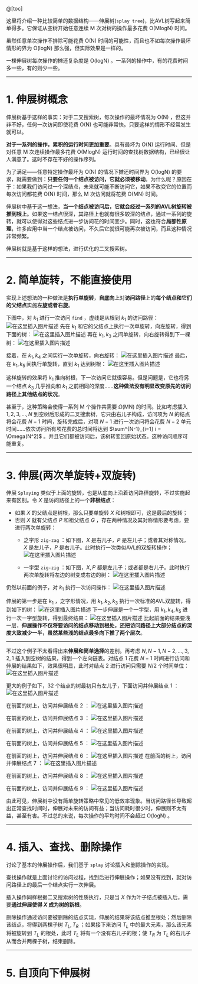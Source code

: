 
@[toc]

这里将介绍一种比较简单的数据结构——伸展树(`splay tree`)，比AVL树写起来简单得多。它保证从空树开始任意连续 $\text{M}$ 次对树的操作最多花费 $\text{O(MlogN)}$ 时间。

虽然任意单次操作不排除可能花费 $\text{O(N)}$ 时间的可能性，而且也不如每次操作最坏情形的界为 $\text{O(logN)}$ 那么强，但实际效果是一样的。

一棵伸展树每次操作的摊还复杂度是 $\text{O(logN)}$ 。一系列的操作中，有的花费时间多一些，有的则少一些。

---
# 1. 伸展树概念
伸展树基于这样的事实：对于二叉搜索树，每次操作的最坏情况为 $\text{O(N)}$ ，但这并非不好，任何一次访问即使花费 $\text{O(N)}$ 也可能非常快。只要这样的情形不经常发生就可以。

**对于一系列的操作，累积的运行时间更加重要**。具有最坏为 $\text{O(N)}$ 运行时间、但是对任意 $\text{M}$ 次连续操作最多花费 $\text{O(MlogN)}$ 运行时间的查找树数据结构，已经很让人满意了。这时不存在不好的操作序列。

为了满足——任意特定操作最坏为 $\text{O(N)}$ 的情况下摊还时间界为 $\text{O(logN)}$ 的要求，就需要做到：**只要任何一个结点被访问，它就必须被移动**。为什么呢？原因在于：如果我们访问过一个深结点，未来就可能不断访问它，如果不改变它的位置而每次访问都花费 $\text{O(N)}$ 时间，那么 $\text{M}$ 次访问就将花费 $\text{O(MN)}$ 时间。

伸展树中基于这一想法，**当一个结点被访问后，它就会经过一系列的AVL树旋转被推到根上**。如果这一结点很深，其路径上也就有很多较深的结点，通过一系列的旋转，就可以使得对这些结点进一步访问花的时间变少。同时，这也符合**局部性原理**，许多应用中当一个结点被访问，不久后它就很可能再次被访问，而且这种情况非常频繁。

伸展树就是基于这样的想法，进行优化的二叉搜索树。

----
# 2. 简单旋转，不能直接使用
实现上述想法的一种做法是**执行单旋转**，**自底向上**对**访问路径**上的**每个结点和它们的父结点**实施**左旋或者右旋**。

下图中，对 $k_1$ 进行一次访问 `find` ，虚线是从根到 $k_1$ 的访问路径：
![在这里插入图片描述](https://img-blog.csdnimg.cn/2020081100071527.png?x-oss-process=image/watermark,type_ZmFuZ3poZW5naGVpdGk,shadow_10,text_aHR0cHM6Ly9ibG9nLmNzZG4ubmV0L215UmVhbGl6YXRpb24=,size_16,color_FFFFFF,t_70)
先在 $k_1$ 和它的父结点上执行一次单旋转，向左旋转，得到下面的树：
![在这里插入图片描述](https://img-blog.csdnimg.cn/20200811000949629.png?x-oss-process=image/watermark,type_ZmFuZ3poZW5naGVpdGk,shadow_10,text_aHR0cHM6Ly9ibG9nLmNzZG4ubmV0L215UmVhbGl6YXRpb24=,size_16,color_FFFFFF,t_70)
再在 $k_1, k_3$ 之间单旋转，向右旋转得到下一棵树：
![在这里插入图片描述](https://img-blog.csdnimg.cn/20200811001116754.png?x-oss-process=image/watermark,type_ZmFuZ3poZW5naGVpdGk,shadow_10,text_aHR0cHM6Ly9ibG9nLmNzZG4ubmV0L215UmVhbGl6YXRpb24=,size_16,color_FFFFFF,t_70)

接着，在 $k_1, k_4$ 之间实行一次单旋转，向右旋转：
![在这里插入图片描述](https://img-blog.csdnimg.cn/2020081100124065.png?x-oss-process=image/watermark,type_ZmFuZ3poZW5naGVpdGk,shadow_10,text_aHR0cHM6Ly9ibG9nLmNzZG4ubmV0L215UmVhbGl6YXRpb24=,size_16,color_FFFFFF,t_70)
最后，在 $k_1, k_5$ 间执行单旋转，直到 $k_1$ 达到树根：
![在这里插入图片描述](https://img-blog.csdnimg.cn/20200811001356329.png?x-oss-process=image/watermark,type_ZmFuZ3poZW5naGVpdGk,shadow_10,text_aHR0cHM6Ly9ibG9nLmNzZG4ubmV0L215UmVhbGl6YXRpb24=,size_16,color_FFFFFF,t_70)

这样旋转的效果将 $k_1$ 推向树根，下一次访问它就很容易。但是问题是，它也将另一个结点 $k_3$ 几乎推向和 $k_1$ 之前相同的深度……**这种做法没有明显改变原先的访问路径上其他结点的状况**。

甚至于，这种策略会使得一系列 $\text{M}$ 个操作共需要 $\Omega \text{(MN)}$ 的时间。比如考虑插入 $1,2,3,\dots,N$ 到空树后形成的二叉搜索树，它只由右儿子构成，访问项为 $N$ 的结点将会花费 $N - 1$ 时间，旋转完成后，对项 $N - 1$ 进行一次访问将会花费 $N - 2$ 单元时间……依次访问所有项花费的总时间将达到 $\sum^{N-1}_{i=1} i = \Omega(N^2)$ 。并且它们都被访问后，该树转变回原始状态。这种访问顺序可能重复。

---
# 3. 伸展(两次单旋转+双旋转)
伸展 `Splaying` 类似于上面的旋转，也是从底向上沿着访问路径旋转，不过实施起来有区别。令 $X$ 是访问路径上的一个**非根结点**：
- 如果 $X$ 的父结点是树根，那么只要单旋转 $X$ 和树根即可，这是最后的旋转；
- 否则 $X$ 就有父结点 $P$ 和祖父结点 $G$ ，存在两种情况及其对称情形要考虑，要进行两次单旋转：
	- 之字形 `zig-zag` ：如下图，$X$ 是右儿子，$P$ 是左儿子；或者其对称情况，$X$ 是左儿子，$P$ 是右儿子。此时执行一次类似AVL的双旋转操作；
	![在这里插入图片描述](https://img-blog.csdnimg.cn/20200811225350408.png?x-oss-process=image/watermark,type_ZmFuZ3poZW5naGVpdGk,shadow_10,text_aHR0cHM6Ly9ibG9nLmNzZG4ubmV0L215UmVhbGl6YXRpb24=,size_16,color_FFFFFF,t_70)

	- 一字型 `zig-zig` ：如下图，$X, P$ 都是左儿子；或者都是右儿子。此时执行两次单旋转将左边的树变成右边的树：
![在这里插入图片描述](https://img-blog.csdnimg.cn/20200811225628544.png)

仍然以前面的例子，对 $k_1$ 执行一次访问操作：
![在这里插入图片描述](https://img-blog.csdnimg.cn/20200811225727270.png?x-oss-process=image/watermark,type_ZmFuZ3poZW5naGVpdGk,shadow_10,text_aHR0cHM6Ly9ibG9nLmNzZG4ubmV0L215UmVhbGl6YXRpb24=,size_16,color_FFFFFF,t_70)

伸展的第一步是在 $k_1$ ，之字形情况，用 $k_1, k_2, k_3$ 执行一次标准的AVL双旋转，得到如下的树：
![在这里插入图片描述](https://img-blog.csdnimg.cn/20200811225920577.png)
下一步伸展是一个一字型，用 $k_1, k_4, k_5$ 进行一次一字型旋转，得到最终结果：
![在这里插入图片描述](https://img-blog.csdnimg.cn/20200811230241667.png)
比起前面的结果要浅一层，**伸展操作不仅将要访问的结点移动到根处，还把访问路径上大部分结点的深度大致减少一半，虽然某些浅的结点最多向下推了两个层次**。

---
不过这个例子不太看得出来**伸展和简单选择**的差别。再考虑 $N, N - 1, N - 2, \dots, 3, 2, 1$ 插入到空树的结果，得到一个左向链表。对结点 $1$ 花费 $N-1$ 时间进行访问和伸展的结果如下，效果很明显，此时对结点 $2$ 进行访问只需要 $N/2$ 个时间单位：
![在这里插入图片描述](https://img-blog.csdnimg.cn/20200811231246569.png?x-oss-process=image/watermark,type_ZmFuZ3poZW5naGVpdGk,shadow_10,text_aHR0cHM6Ly9ibG9nLmNzZG4ubmV0L215UmVhbGl6YXRpb24=,size_16,color_FFFFFF,t_70)

更大的例子如下，$32$ 个结点的树最初只有左儿子，下面访问并伸展结点 $1$ ：
![在这里插入图片描述](https://img-blog.csdnimg.cn/20200812000745214.png?x-oss-process=image/watermark,type_ZmFuZ3poZW5naGVpdGk,shadow_10,text_aHR0cHM6Ly9ibG9nLmNzZG4ubmV0L215UmVhbGl6YXRpb24=,size_16,color_FFFFFF,t_70)


在前面的树上，访问并伸展结点 $2$ ：
![在这里插入图片描述](https://img-blog.csdnimg.cn/20200812000535846.png?x-oss-process=image/watermark,type_ZmFuZ3poZW5naGVpdGk,shadow_10,text_aHR0cHM6Ly9ibG9nLmNzZG4ubmV0L215UmVhbGl6YXRpb24=,size_16,color_FFFFFF,t_70)


在前面的树上，访问并伸展结点 $3$ ：
![在这里插入图片描述](https://img-blog.csdnimg.cn/20200812000541989.png?x-oss-process=image/watermark,type_ZmFuZ3poZW5naGVpdGk,shadow_10,text_aHR0cHM6Ly9ibG9nLmNzZG4ubmV0L215UmVhbGl6YXRpb24=,size_16,color_FFFFFF,t_70)


在前面的树上，访问并伸展结点 $4$ ：
![在这里插入图片描述](https://img-blog.csdnimg.cn/20200812000547720.png?x-oss-process=image/watermark,type_ZmFuZ3poZW5naGVpdGk,shadow_10,text_aHR0cHM6Ly9ibG9nLmNzZG4ubmV0L215UmVhbGl6YXRpb24=,size_16,color_FFFFFF,t_70)


在前面的树上，访问并伸展结点 $5$ ：
![在这里插入图片描述](https://img-blog.csdnimg.cn/2020081200055458.png?x-oss-process=image/watermark,type_ZmFuZ3poZW5naGVpdGk,shadow_10,text_aHR0cHM6Ly9ibG9nLmNzZG4ubmV0L215UmVhbGl6YXRpb24=,size_16,color_FFFFFF,t_70)


在前面的树上，访问并伸展结点 $6$ ：
![在这里插入图片描述](https://img-blog.csdnimg.cn/20200812000559971.png?x-oss-process=image/watermark,type_ZmFuZ3poZW5naGVpdGk,shadow_10,text_aHR0cHM6Ly9ibG9nLmNzZG4ubmV0L215UmVhbGl6YXRpb24=,size_16,color_FFFFFF,t_70)
在前面的树上，访问并伸展结点 $7$ ：
![在这里插入图片描述](https://img-blog.csdnimg.cn/20200812000733391.png?x-oss-process=image/watermark,type_ZmFuZ3poZW5naGVpdGk,shadow_10,text_aHR0cHM6Ly9ibG9nLmNzZG4ubmV0L215UmVhbGl6YXRpb24=,size_16,color_FFFFFF,t_70)


在前面的树上，访问并伸展结点 $8$ ：
![在这里插入图片描述](https://img-blog.csdnimg.cn/20200812000729303.png?x-oss-process=image/watermark,type_ZmFuZ3poZW5naGVpdGk,shadow_10,text_aHR0cHM6Ly9ibG9nLmNzZG4ubmV0L215UmVhbGl6YXRpb24=,size_16,color_FFFFFF,t_70)


在前面的树上，访问并伸展结点 $9$ ：
![在这里插入图片描述](https://img-blog.csdnimg.cn/20200812000725856.png?x-oss-process=image/watermark,type_ZmFuZ3poZW5naGVpdGk,shadow_10,text_aHR0cHM6Ly9ibG9nLmNzZG4ubmV0L215UmVhbGl6YXRpb24=,size_16,color_FFFFFF,t_70)


由此可见，伸展树中没有简单旋转策略中常见的低效率现象。当访问路径长导致超出正常查找时间时，伸展对未来的访问有益；当访问耗时很少时，伸展则不太有益，甚至有害。不过总的来说，每次操作的平均时间不会超过 $\text{O(logN)}$ 。

---
# 4. 插入、查找、删除操作
讨论了基本的伸展操作后，我们基于 `splay` 讨论插入和删除操作的实现。

查找操作就是上面讨论的访问过程，找到后进行伸展操作；如果没有找到，就对访问路径上的最后一个结点实行一次伸展。

插入操作同样根据二叉搜索树的性质执行，只是当 $X$ 作为叶子结点被插入后，需要**通过伸展使得 $X$ 成为树的新根**。


删除操作通过访问要被删除的结点实现，伸展的结果将该结点推至根处；然后删除该结点，将得到两棵子树 $T_L, T_R$ ；如果接下来访问 $T_L$ 中的最大元素，那么该元素将被旋转到 $T_L$ 的根处，此时 $T_L$ 将有一个没有右儿子的根；使 $T_R$ 为 $T_L$ 的右儿子从而合并两棵子树，结束删除。


---
# 5. 自顶向下伸展树

